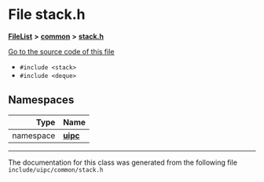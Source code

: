 

# File stack.h



[**FileList**](files.md) **>** [**common**](dir_fe04c8fb910be76d82cd33e795163b9b.md) **>** [**stack.h**](stack_8h.md)

[Go to the source code of this file](stack_8h_source.md)



* `#include <stack>`
* `#include <deque>`













## Namespaces

| Type | Name |
| ---: | :--- |
| namespace | [**uipc**](namespaceuipc.md) <br> |





















































------------------------------
The documentation for this class was generated from the following file `include/uipc/common/stack.h`

